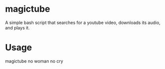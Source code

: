 # magictube
A simple bash script that searches for a youtube video, downloads its audio, and plays it.

# Usage
magictube no woman no cry
